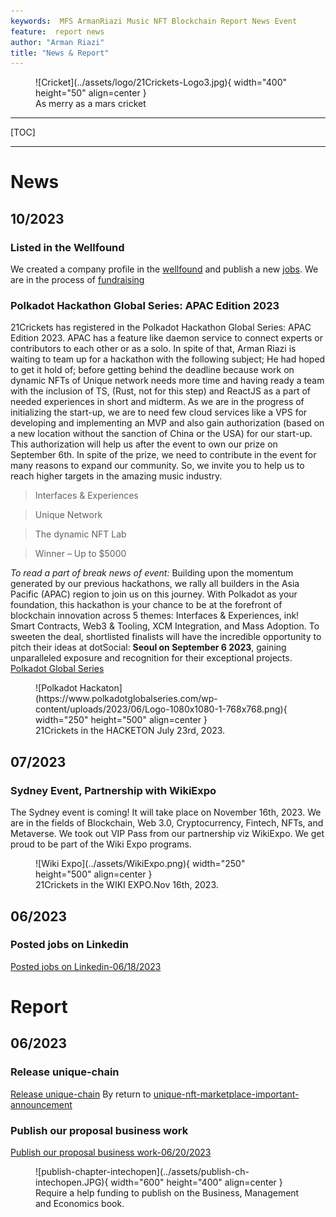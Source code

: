 ```yaml
---
keywords:  MFS ArmanRiazi Music NFT Blockchain Report News Event
feature:  report news
author: "Arman Riazi"
title: "News & Report"
---
```


<figure markdown>
![Cricket](../assets/logo/21Crickets-Logo3.jpg){ width="400" height="50" align=center }
<figcaption>As merry as a mars cricket</figcaption>
</figure>

---

[TOC]

---

# News


## 10/2023
### Listed in the Wellfound
We created a company profile in the [wellfound](https://wellfound.com/company/21Crickets) and publish a new [jobs](https://wellfound.com/company/21Crickets/jobs). We are in the process of [fundraising](https://wellfound.com/company/21Crickets/funding)

### Polkadot Hackathon Global Series: APAC Edition 2023
21Crickets has registered in the Polkadot Hackathon Global Series: APAC Edition 2023.
APAC has a feature like daemon service to connect experts or contributors to each other or as a solo. In spite of that, Arman Riazi is waiting to team up for a hackathon with the following subject; He had hoped to get it hold of; before getting behind the deadline because work on dynamic NFTs of Unique network needs more time and having ready a team with the inclusion of TS, (Rust, not for this step) and ReactJS as a part of needed experiences in short and midterm. As we are in the progress of initializing the start-up, we are to need few cloud services like a VPS for developing and implementing an MVP and also gain authorization (based on a new location without the sanction of China or the USA) for our start-up. This authorization will help us after the event to own our prize on September 6th. In spite of the prize, we need to contribute in the event for many reasons to expand our community. So, we invite you to help us to reach higher targets in the amazing music industry.

> Interfaces & Experiences

> Unique Network

> The dynamic NFT Lab

> Winner – Up to $5000

*To read a part of break news of event:* Building upon the momentum generated by our previous hackathons, we rally all builders in the Asia Pacific (APAC) region to join us on this journey. With Polkadot as your foundation, this hackathon is your chance to be at the forefront of blockchain innovation across 5 themes: Interfaces & Experiences, ink! Smart Contracts, Web3 & Tooling, XCM Integration, and Mass Adoption. To sweeten the deal, shortlisted finalists will have the incredible opportunity to pitch their ideas at dotSocial: **Seoul on September 6 2023**, gaining unparalleled exposure and recognition for their exceptional projects.
[Polkadot Global Series](https://www.polkadotglobalseries.com/?utm_source=dotdiscord&utm_medium=socials&utm_campaign=launch)

<figure markdown>
![Polkadot Hackaton](https://www.polkadotglobalseries.com/wp-content/uploads/2023/06/Logo-1080x1080-1-768x768.png){ width="250" height="500" align=center }
<figcaption>21Crickets in the HACKETON  July 23rd, 2023.</figcaption>
</figure>


## 07/2023
### Sydney Event, Partnership with WikiExpo 
The Sydney event is coming! It will take place on November 16th, 2023. We are in the fields of Blockchain, Web 3.0, Cryptocurrency, Fintech, NFTs, and Metaverse. We took out VIP Pass from our partnership viz WikiExpo. We get proud to be part of the Wiki Expo programs.

<figure markdown>
![Wiki Expo](../assets/WikiExpo.png){ width="250" height="500" align=center }
<figcaption>21Crickets in the WIKI EXPO.Nov 16th, 2023.</figcaption>
</figure>

## 06/2023
### Posted jobs on Linkedin
[Posted jobs on Linkedin-06/18/2023](https://linkedin.com/company/21Crickets)

# Report
## 06/2023
### Release unique-chain
[Release unique-chain](https://github.com/UniqueNetwork/unique-chain/releases/tag/v942057_)
By return to [unique-nft-marketplace-important-announcement](https://unique.network/blog/unique-nft-marketplace-important-announcement/)

### Publish our proposal business work
[Publish our proposal business work-06/20/2023](https://www.intechopen.com/)

<figure markdown>
![publish-chapter-intechopen](../assets/publish-ch-intechopen.JPG){ width="600" height="400" align=center }
<figcaption>Require a help funding to publish on the Business, Management and Economics book.</figcaption>
</figure>



